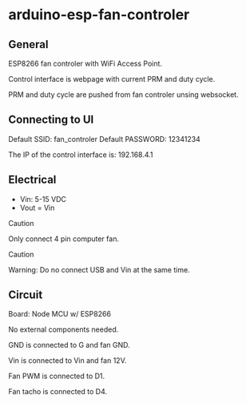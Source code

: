 # arduino-esp-fan-controler
## General
ESP8266 fan controler with WiFi Access Point.

Control interface is webpage with current PRM and duty cycle.

PRM and duty cycle are pushed from fan controler unsing websocket.

## Connecting to UI
Default SSID: fan_controler
Default PASSWORD: 12341234

The IP of the control interface is: 192.168.4.1


## Electrical
* Vin: 5-15 VDC
* Vout = Vin

> [!CAUTION]
> Only connect 4 pin computer fan.

> [!CAUTION]
> Warning: Do no connect USB and Vin at the same time.

## Circuit
Board: Node MCU w/ ESP8266

No external components needed.

GND is connected to G and fan GND.

Vin is connected to Vin and fan 12V.

Fan PWM is connected to D1.

Fan tacho is connected to D4.
